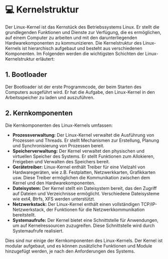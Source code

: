 # 💻 Kernelstruktur

Der Linux-Kernel ist das Kernstück des Betriebssystems Linux. Er stellt die grundlegenden Funktionen und Dienste zur Verfügung, die es ermöglichen, auf einem Computer zu arbeiten und mit den darunterliegenden Hardwarekomponenten zu kommunizieren. Die Kernelstruktur des Linux-Kernels ist hierarchisch aufgebaut und besteht aus verschiedenen Komponenten. Im Folgenden werden die wichtigsten Schichten der Linux-Kernelstruktur erläutert:

## 1. Bootloader

Der Bootloader ist der erste Programmcode, der beim Starten des Computers ausgeführt wird. Er hat die Aufgabe, den Linux-Kernel in den Arbeitsspeicher zu laden und auszuführen.

## 2. Kernkomponenten

Die Kernkomponenten des Linux-Kernels umfassen:

* **Prozessverwaltung:** Der Linux-Kernel verwaltet die Ausführung von Prozessen und Threads. Er stellt Mechanismen zur Erstellung, Planung und Synchronisierung von Prozessen bereit.
* **Speicherverwaltung:** Der Kernel verwaltet den physischen und virtuellen Speicher des Systems. Er stellt Funktionen zum Allokieren, Freigeben und Verwalten des Speichers bereit.
* **Gerätetreiber:** Linux-Kernel enthält Treiber für eine Vielzahl von Hardwaregeräten, wie z.B. Festplatten, Netzwerkkarten, Grafikkarten usw. Diese Treiber ermöglichen die Kommunikation zwischen dem Kernel und den Hardwarekomponenten.
* **Dateisystem:** Der Kernel stellt ein Dateisystem bereit, das den Zugriff auf Dateien und Verzeichnisse ermöglicht. Verschiedene Dateisysteme wie ext4, Btrfs, XFS werden unterstützt.
* **Netzwerkstack:** Der Linux-Kernel enthält einen vollständigen TCP/IP-Netzwerkstack, der Funktionen für die Netzwerkkommunikation bereitstellt.
* **Systemaufrufe:** Der Kernel bietet eine Schnittstelle für Anwendungen, um auf Kernelressourcen zuzugreifen. Diese Schnittstelle wird durch Systemaufrufe realisiert.

Dies sind nur einige der Kernkomponenten des Linux-Kernels. Der Kernel ist modular aufgebaut, und es können zusätzliche Funktionen und Module hinzugefügt werden, je nach den Anforderungen des Systems.
